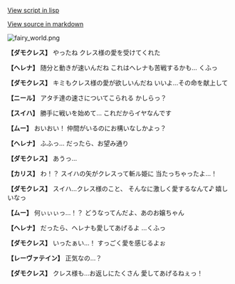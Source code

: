 [View script in lisp](../scripts/101305051.txt)

[View source in markdown](101305051.md)

![fairy_world.png](../images/backgrounds/fairy_world.png)

**【ダモクレス】**
やったね
クレス様の愛を受けてくれた

**【ヘレナ】**
随分と動きが速いんだね
これはヘレナも苦戦するかも…
くふっ

**【ダモクレス】**
キミもクレス様の愛が欲しいんだね
いいよ…その命を献上して

**【ニール】**
アタチ達の速さについてこられる
かしらっ？

**【スイハ】**
勝手に戦いを始めて…
これだからイヤなんです

**【ムー】**
おいおい！
仲間がいるのにお構いなしかよっ？

**【ヘレナ】**
ふふっ…
だったら、お望み通り

**【ダモクレス】**
あうっ…

**【カリス】**
わ！？
スイハの矢がクレスって斬ル姫に
当たっちゃったよ…！

**【ダモクレス】**
スイハ…クレス様のこと、
そんなに激しく愛するなんて♪
嬉しいなっ

**【ムー】**
何ぃぃぃっ…！？
どうなってんだよ、あのお嬢ちゃん

**【ヘレナ】**
だったら、ヘレナも愛してあげるよ
…くふっ

**【ダモクレス】**
いったぁい…！
すっごく愛を感じるよぉ

**【レーヴァテイン】**
正気なの…？

**【ダモクレス】**
クレス様も…お返しにたくさん
愛してあげるねぇっ！